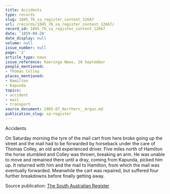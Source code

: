 ```yaml
---
title: Accidents
type: records
slug: 1845_76_sa_register_content_12667
url: /records/1845_76_sa_register_content_12667/
record_id: 1845_76_sa_register_content_12667
date: '1859-09-28'
date_display: null
volume: null
issue_number: null
page: '2'
article_type: news
issue_reference: Kooringa News, 28 September
people_mentioned:
- Thomas Colley
places_mentioned:
- Hamilton
- Kapunda
topics:
- accident
- mail
- transport
source_document: 1985-87_Northern__Argus.md
publication_slug: sa-register
---
```


Accidents

On Saturday morning the tyre of the mail cart from here broke going up the street and the mail had to be forwarded by horseback under the care of Thomas Colley, an old and experienced driver.  Five miles north of Hamilton the horse stumbled and Colley was thrown, breaking an arm.  He was unable to move and remained there until a dray, coming from Kapunda, picked him up.  It returned with him and the mail to Hamilton, from which the mail was eventually forwarded.  Meanwhile the cart was repaired, but suffered four further breakdowns before finally getting away.

Source publication: [The South Australian Register](/publications/sa-register/)
